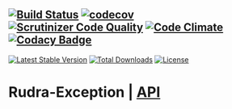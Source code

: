 [![Build Status](https://travis-ci.org/Jagepard/Rudra-Exception.svg?branch=master)](https://travis-ci.org/Jagepard/Rudra-Exception)
[![codecov](https://codecov.io/gh/Jagepard/Rudra-Exception/branch/master/graph/badge.svg)](https://codecov.io/gh/Jagepard/Rudra-Exception)
[![Scrutinizer Code Quality](https://scrutinizer-ci.com/g/Jagepard/Rudra-Exception/badges/quality-score.png?b=master)](https://scrutinizer-ci.com/g/Jagepard/Rudra-Exception/?branch=master)
[![Code Climate](https://codeclimate.com/github/Jagepard/Rudra-Exception/badges/gpa.svg)](https://codeclimate.com/github/Jagepard/Rudra-Exception)
[![Codacy Badge](https://api.codacy.com/project/badge/Grade/35305fb32c2043b4868a968a21256d76)](https://www.codacy.com/app/Jagepard/Rudra-Exception?utm_source=github.com&amp;utm_medium=referral&amp;utm_content=Jagepard/Rudra-Exception&amp;utm_campaign=Badge_Grade)
-----
[![Latest Stable Version](https://poser.pugx.org/rudra/exception/v/stable)](https://packagist.org/packages/rudra/exception)
[![Total Downloads](https://poser.pugx.org/rudra/exception/downloads)](https://packagist.org/packages/rudra/exception)
[![License](https://poser.pugx.org/rudra/exception/license)](https://packagist.org/packages/rudra/exception)

# Rudra-Exception | [API](https://github.com/Jagepard/Rudra-Exception/blob/master/docs.md "Documentation API")
